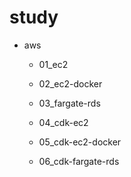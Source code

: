 # study

- aws
  - 01_ec2
  - 02_ec2-docker
  - 03_fargate-rds

  - 04_cdk-ec2
  - 05_cdk-ec2-docker
  - 06_cdk-fargate-rds
